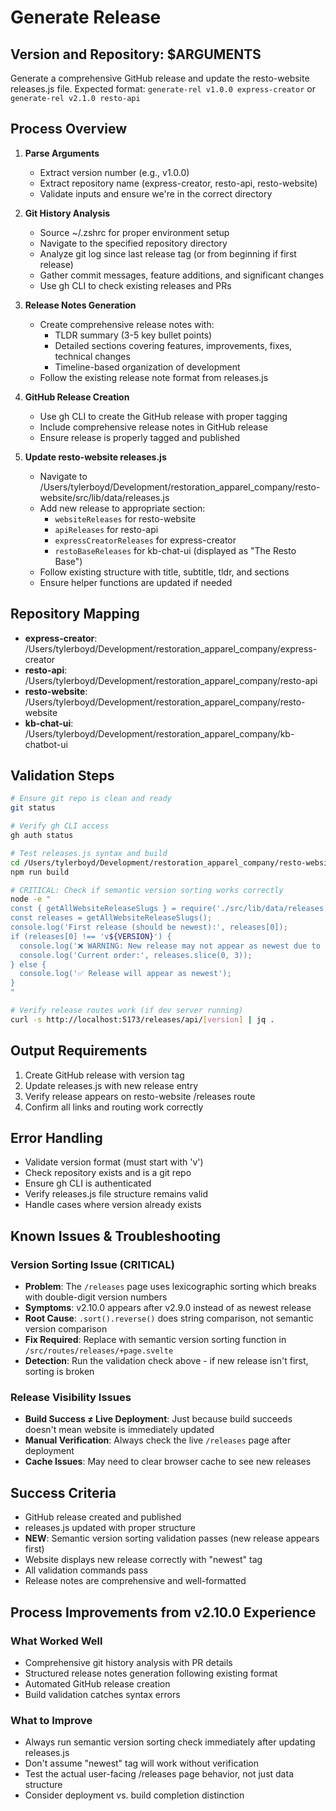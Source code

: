 # Generate Release

## Version and Repository: $ARGUMENTS

Generate a comprehensive GitHub release and update the resto-website releases.js file. Expected format: `generate-rel v1.0.0 express-creator` or `generate-rel v2.1.0 resto-api`

## Process Overview

1. **Parse Arguments**
   - Extract version number (e.g., v1.0.0)
   - Extract repository name (express-creator, resto-api, resto-website)
   - Validate inputs and ensure we're in the correct directory

2. **Git History Analysis**
   - Source ~/.zshrc for proper environment setup
   - Navigate to the specified repository directory
   - Analyze git log since last release tag (or from beginning if first release)
   - Gather commit messages, feature additions, and significant changes
   - Use gh CLI to check existing releases and PRs

3. **Release Notes Generation**
   - Create comprehensive release notes with:
     - TLDR summary (3-5 key bullet points)
     - Detailed sections covering features, improvements, fixes, technical changes
     - Timeline-based organization of development
   - Follow the existing release note format from releases.js

4. **GitHub Release Creation**
   - Use gh CLI to create the GitHub release with proper tagging
   - Include comprehensive release notes in GitHub release
   - Ensure release is properly tagged and published

5. **Update resto-website releases.js**
   - Navigate to /Users/tylerboyd/Development/restoration_apparel_company/resto-website/src/lib/data/releases.js
   - Add new release to appropriate section:
     - `websiteReleases` for resto-website
     - `apiReleases` for resto-api
     - `expressCreatorReleases` for express-creator
     - `restoBaseReleases` for kb-chat-ui (displayed as "The Resto Base")
   - Follow existing structure with title, subtitle, tldr, and sections
   - Ensure helper functions are updated if needed

## Repository Mapping

- **express-creator**: /Users/tylerboyd/Development/restoration_apparel_company/express-creator
- **resto-api**: /Users/tylerboyd/Development/restoration_apparel_company/resto-api
- **resto-website**: /Users/tylerboyd/Development/restoration_apparel_company/resto-website
- **kb-chat-ui**: /Users/tylerboyd/Development/restoration_apparel_company/kb-chatbot-ui

## Validation Steps

```bash
# Ensure git repo is clean and ready
git status

# Verify gh CLI access
gh auth status

# Test releases.js syntax and build
cd /Users/tylerboyd/Development/restoration_apparel_company/resto-website
npm run build

# CRITICAL: Check if semantic version sorting works correctly
node -e "
const { getAllWebsiteReleaseSlugs } = require('./src/lib/data/releases.js');
const releases = getAllWebsiteReleaseSlugs();
console.log('First release (should be newest):', releases[0]);
if (releases[0] !== 'v${VERSION}') {
  console.log('❌ WARNING: New release may not appear as newest due to sorting issue');
  console.log('Current order:', releases.slice(0, 3));
} else {
  console.log('✅ Release will appear as newest');
}
"

# Verify release routes work (if dev server running)
curl -s http://localhost:5173/releases/api/[version] | jq .
```

## Output Requirements

1. Create GitHub release with version tag
2. Update releases.js with new release entry
3. Verify release appears on resto-website /releases route
4. Confirm all links and routing work correctly

## Error Handling

- Validate version format (must start with 'v')
- Check repository exists and is a git repo
- Ensure gh CLI is authenticated
- Verify releases.js file structure remains valid
- Handle cases where version already exists

## Known Issues & Troubleshooting

### **Version Sorting Issue (CRITICAL)**
- **Problem**: The `/releases` page uses lexicographic sorting which breaks with double-digit version numbers
- **Symptoms**: v2.10.0 appears after v2.9.0 instead of as newest release
- **Root Cause**: `.sort().reverse()` does string comparison, not semantic version comparison
- **Fix Required**: Replace with semantic version sorting function in `/src/routes/releases/+page.svelte`
- **Detection**: Run the validation check above - if new release isn't first, sorting is broken

### **Release Visibility Issues**
- **Build Success ≠ Live Deployment**: Just because build succeeds doesn't mean website is immediately updated
- **Manual Verification**: Always check the live `/releases` page after deployment
- **Cache Issues**: May need to clear browser cache to see new releases

## Success Criteria

- GitHub release created and published
- releases.js updated with proper structure
- **NEW**: Semantic version sorting validation passes (new release appears first)
- Website displays new release correctly with "newest" tag
- All validation commands pass
- Release notes are comprehensive and well-formatted

## Process Improvements from v2.10.0 Experience

### **What Worked Well**
- Comprehensive git history analysis with PR details
- Structured release notes generation following existing format
- Automated GitHub release creation
- Build validation catches syntax errors

### **What to Improve**
- Always run semantic version sorting check immediately after updating releases.js
- Don't assume "newest" tag will work without verification
- Test the actual user-facing /releases page behavior, not just data structure
- Consider deployment vs. build completion distinction